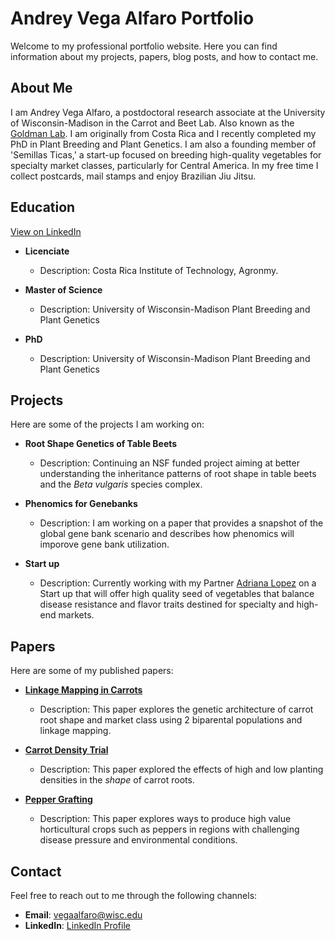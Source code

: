 # Andrey Vega Alfaro Portfolio

Welcome to my professional portfolio website. Here you can find information about my projects, papers, blog posts, and how to contact me.

## About Me

I am Andrey Vega Alfaro, a postdoctoral research associate at the University of Wisconsin-Madison in the Carrot and Beet Lab. Also known as the [Goldman Lab](https://goldman.horticulture.wisc.edu/). I am originally from Costa Rica and I recently completed my PhD in Plant Breeding and Plant Genetics. I am also a founding member of 'Semillas Ticas,' a start-up focused on breeding high-quality vegetables for specialty market classes, particularly for Central America.
In my free time I collect postcards, mail stamps and enjoy Brazilian Jiu Jitsu. 

## Education
[View on LinkedIn](www.linkedin.com/in/vegaalfaro) 

- **Licenciate**
  - Description: Costa Rica Institute of Technology, Agronmy.

- **Master of Science**
  - Description: University of Wisconsin-Madison Plant Breeding and Plant Genetics

- **PhD**
  - Description: University of Wisconsin-Madison Plant Breeding and Plant Genetics



## Projects

Here are some of the projects I am working on:

- **Root Shape Genetics of Table Beets**
  - Description: Continuing an NSF funded project aiming at better understanding the inheritance patterns of root shape in table beets and the *Beta vulgaris* species complex.

- **Phenomics for Genebanks**
  - Description: I am working on a paper that provides a snapshot of the global gene bank scenario and describes how phenomics will imporove gene bank utilization.
  

- **Start up**
  - Description: Currently working with my Partner [Adriana Lopez](https://cr.linkedin.com/in/adrilb) on a Start up that will offer high quality seed of vegetables that balance disease resistance and flavor traits destined for specialty and high-end markets.

## Papers

Here are some of my published papers:

- **[Linkage Mapping in Carrots](https://academic.oup.com/g3journal/article/14/4/jkae041/7615243)**
  - Description: This paper explores the genetic architecture of carrot root shape and market class using 2 biparental populations and linkage mapping.


- **[Carrot Density Trial](https://journals.ashs.org/hortsci/view/journals/hortsci/58/9/article-p996.xml)**
  - Description: This paper explored the effects of high and low planting densities in the *shape* of carrot roots.

- **[Pepper Grafting](https://journals.ashs.org/horttech/view/journals/horttech/31/6/article-p828.xml)**
  - Description: This paper explores ways to produce high value horticultural crops such as peppers in regions with challenging disease pressure and environmental conditions.


## Contact

Feel free to reach out to me through the following channels:

- **Email**: [vegaalfaro@wisc.edu](vegaalfaro@wisc.edu)
- **LinkedIn**: [LinkedIn Profile](www.linkedin.com/in/vegaalfaro) 


